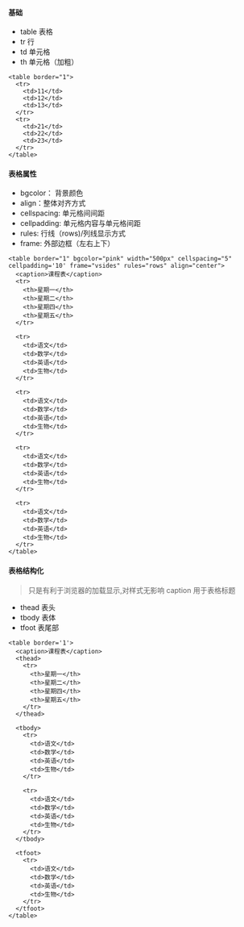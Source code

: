 #### 基础
- table 表格
- tr 行
- td 单元格
- th 单元格（加粗）
```
<table border="1">
  <tr>
    <td>11</td>
    <td>12</td>
    <td>13</td>
  </tr>
  <tr>
    <td>21</td>
    <td>22</td>
    <td>23</td>
  </tr>
</table>
```

#### 表格属性
- bgcolor： 背景颜色
- align：整体对齐方式
- cellspacing: 单元格间间距
- cellpadding: 单元格内容与单元格间距
- rules: 行线（rows)/列线显示方式
- frame: 外部边框（左右上下）
```
<table border="1" bgcolor="pink" width="500px" cellspacing="5" cellpadding='10' frame="vsides" rules="rows" align="center">
  <caption>课程表</caption>
  <tr>
    <th>星期一</th>
    <th>星期二</th>
    <th>星期四</th>
    <th>星期五</th>
  </tr>

  <tr>
    <td>语文</td>
    <td>数学</td>
    <td>英语</td>
    <td>生物</td>
  </tr>

  <tr>
    <td>语文</td>
    <td>数学</td>
    <td>英语</td>
    <td>生物</td>
  </tr>

  <tr>
    <td>语文</td>
    <td>数学</td>
    <td>英语</td>
    <td>生物</td>
  </tr>

  <tr>
    <td>语文</td>
    <td>数学</td>
    <td>英语</td>
    <td>生物</td>
  </tr>
</table>
```

#### 表格结构化
>只是有利于浏览器的加载显示,对样式无影响
>caption 用于表格标题
- thead 表头
- tbody 表体
- tfoot 表尾部
```
<table border='1'>
  <caption>课程表</caption>
  <thead>
    <tr>
      <th>星期一</th>
      <th>星期二</th>
      <th>星期四</th>
      <th>星期五</th>
    </tr>
  </thead>
  
  <tbody>
    <tr>
      <td>语文</td>
      <td>数学</td>
      <td>英语</td>
      <td>生物</td>
    </tr>

    <tr>
      <td>语文</td>
      <td>数学</td>
      <td>英语</td>
      <td>生物</td>
    </tr>
  </tbody>

  <tfoot>
    <tr>
      <td>语文</td>
      <td>数学</td>
      <td>英语</td>
      <td>生物</td>
    </tr>
  </tfoot>
</table>

```